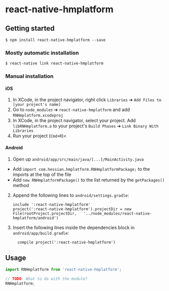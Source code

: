 
# react-native-hmplatform

## Getting started

`$ npm install react-native-hmplatform --save`

### Mostly automatic installation

`$ react-native link react-native-hmplatform`

### Manual installation


#### iOS

1. In XCode, in the project navigator, right click `Libraries` ➜ `Add Files to [your project's name]`
2. Go to `node_modules` ➜ `react-native-hmplatform` and add `RNHmplatform.xcodeproj`
3. In XCode, in the project navigator, select your project. Add `libRNHmplatform.a` to your project's `Build Phases` ➜ `Link Binary With Libraries`
4. Run your project (`Cmd+R`)<

#### Android

1. Open up `android/app/src/main/java/[...]/MainActivity.java`
  - Add `import com.hessian.hmplatform.RNHmplatformPackage;` to the imports at the top of the file
  - Add `new RNHmplatformPackage()` to the list returned by the `getPackages()` method
2. Append the following lines to `android/settings.gradle`:
  	```
  	include ':react-native-hmplatform'
  	project(':react-native-hmplatform').projectDir = new File(rootProject.projectDir, 	'../node_modules/react-native-hmplatform/android')
  	```
3. Insert the following lines inside the dependencies block in `android/app/build.gradle`:
  	```
      compile project(':react-native-hmplatform')
  	```


## Usage
```javascript
import RNHmplatform from 'react-native-hmplatform';

// TODO: What to do with the module?
RNHmplatform;
```
  
